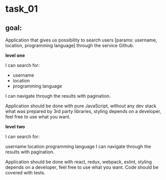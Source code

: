 # task_01

## goal: 

Application that gives us possibility to search users [params: username, location, programming language] through the service Github. 

**level one**

I can search for:

* username
* location
* programming language

I can navigate through the results with pagination.


Application should be done with pure JavaScript, without any dev stack what was prepared by 3rd party libraries, styling depends on a developer, feel free to use what you want.

**level two**

I can search for:

username
location
programming language
I can navigate through the results with pagination.

Application should be done with react, redux, webpack, eslint, styling depends on a developer, feel free to use what you want. Code should be covered with tests.
